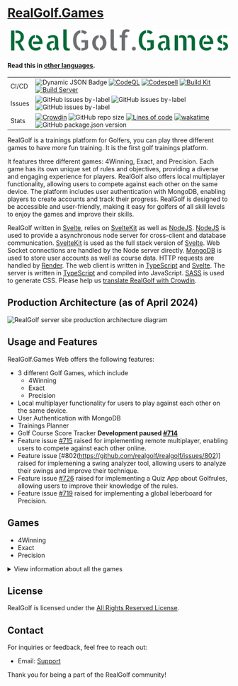 # [RealGolf.Games](https://realgolf.games)

![RealGolf.Games Banner](https://raw.githubusercontent.com/realgolf/web/main/img/logo_banner.PNG)

#### **Read this in [other languages](./translation/translations.md).**

|        |                                                                                                                                                                                                                                                                                                                                                                                                                                                                                                                                                                                                                                                                                                                                                                                                                                                                                        |
| ------ | -------------------------------------------------------------------------------------------------------------------------------------------------------------------------------------------------------------------------------------------------------------------------------------------------------------------------------------------------------------------------------------------------------------------------------------------------------------------------------------------------------------------------------------------------------------------------------------------------------------------------------------------------------------------------------------------------------------------------------------------------------------------------------------------------------------------------------------------------------------------------------------- |
| CI/CD  | ![Dynamic JSON Badge](https://img.shields.io/badge/dynamic/json?url=https%3A%2F%2Frender-deploy-status-vwj3.onrender.com%2Fsrv-cn12obocmk4c73di1vg0&query=status&style=flat-square&logo=render&label=Render) [![CodeQL](https://github.com/realgolf/Golf/actions/workflows/github-code-scanning/codeql/badge.svg)](https://github.com/realgolf/Golf/actions/workflows/github-code-scanning/codeql) [![Codespell](https://github.com/realgolf/Golf/actions/workflows/codespell.yml/badge.svg?branch=main)](https://github.com/realgolf/Golf/actions/workflows/codespell.yml) [![Build Kit](https://github.com/realgolf/Golf/actions/workflows/kit.yml/badge.svg)](https://github.com/realgolf/Golf/actions/workflows/kit.yml) [![Build Server](https://github.com/realgolf/Golf/actions/workflows/server.yml/badge.svg)](https://github.com/realgolf/Golf/actions/workflows/server.yml) |
| Issues | ![GitHub issues by-label](https://img.shields.io/github/issues/realgolf/Golf/feature) ![GitHub issues by-label](https://img.shields.io/github/issues/realgolf/Golf/bug) ![GitHub issues by-label](https://img.shields.io/github/issues/realgolf/Golf/game)                                                                                                                                                                                                                                                                                                                                                                                                                                                                                                                                                                                                                             |
| Stats  | [![Crowdin](https://badges.crowdin.net/realgolf/localized.svg)](https://crowdin.com/project/realgolf) ![GitHub repo size](https://img.shields.io/github/repo-size/realgolf/Golf) [![Lines of code](https://tokei.rs/b1/github/realgolf/Golf)](https://github.com/XAMPPRocky/tokei) [![wakatime](https://wakatime.com/badge/github/realgolf/web.svg)](https://wakatime.com/badge/github/realgolf/web) ![GitHub package.json version](https://img.shields.io/github/package-json/v/realgolf/Golf)                                                                                                                                                                                                                                                                                                                                                                                        |

RealGolf is a trainings platform for Golfers, you can play three different games to have more fun training. It is the first golf trainings platform.

It features three different games: 4Winning, Exact, and Precision. Each game has its own unique set of rules and objectives, providing a diverse and engaging experience for players. RealGolf also offers local multiplayer functionality, allowing users to compete against each other on the same device. The platform includes user authentication with MongoDB, enabling players to create accounts and track their progress. RealGolf is designed to be accessible and user-friendly, making it easy for golfers of all skill levels to enjoy the games and improve their skills.

RealGolf written in [Svelte](https://svelte.dev), relies on [SvelteKit](https://kit.svelte.dev) as well as [NodeJS](https://nodejs.org/en). [NodeJS](https:://nodejs.org/en) is used to provide a asynchronous node server for cross-client and database communication. [SvelteKit](https://kit.svelte.dev) is used as the full stack version of [Svelte](https://svelte.dev). Web Socket connections are handled by the Node server directly. [MongoDB](https://www.mongodb.com/) is used to store user accounts as well as course data. HTTP requests are handled by [Render](https://render.com). The web client is written in [TypeScript](https://www.typescriptlang.org/) and [Svelte](https://svelte.dev). The server is written in [TypeScript](https://www.typescriptlang.org/) and compiled into JavaScript. [SASS](https://sass-lang.com/) is used to generate CSS. Please help us [translate RealGolf with Crowdin](https://crowdin.com/project/realgolf).

## Production Architecture (as of April 2024)

![RealGolf server site production architecture diagram](https://raw.githubusercontent.com/realgolf/Golf/main/img/architecture.png)

## Usage and Features

RealGolf.Games Web offers the following features:

- 3 different Golf Games, which include
  - 4Winning
  - Exact
  - Precision
- Local multiplayer functionality for users to play against each other on the same device.
- User Authentication with MongoDB
- Trainings Planner
- Golf Course Score Tracker **Development paused [#714](https://github.com/realgolf/Golf/issues/714)**
- Feature issue [#715](https://github.com/realgolf/Golf/issues/715) raised for implementing remote multiplayer, enabling users to compete against each other online.
- Feature issue [#802(https://github.com/realgolf/realgolf/issues/802)] raised for implemening a swing analyzer tool, allowing users to analyze their swings and improve their technique.
- Feature issue [#726](https://github.com/realgolf/realgolf/issues/726) raised for implementing a Quiz App about Golfrules, allowing users to improve their knowledge of the rules.
- Feature issue [#719](https://github.com/realgolf/realgolf/issues/719) raised for implementing a global leberboard for Precision.

## Games

- 4Winning
- Exact
- Precision

<details>
  <summary>View information about all the games</summary>

### 4Winning

In 4Winning, the objective is to strategically connect four pieces in a row. Our version of the game features a larger board than the standard 4x4 layout, with 8 columns and 9 rows. The additional columns on each side introduce a challenge: players must hit a specific distance within the lateral deviation. This aspect becomes more pronounced in Silver Mode and above, adding complexity and requiring players to carefully consider their moves.

![4Winning Game](https://raw.githubusercontent.com/realgolf/Golf/main/img/4Winning.png)

### Exact

Exact is a game where the objective is to hit 100 or below while scoring the most points. Players earn points based on the following criteria: Achieving exactly 100 meters awards 5 points, hitting multiples of ten earns 3 points, numbers with repeating digits score 2 points. Additionally, hitting the same row doubles the points earned. However, any other number exceeding 100 or falling below 5 results in a deduction of 1 point. Every other number between 5 and 100 scores 1 point. The challenge lies in balancing accuracy with maximizing points to achieve the highest score.

![Exact Game](https://raw.githubusercontent.com/realgolf/Golf/main/img/Exact.png)

### Precision

Precision is a game where the objective is to get as close to the targets as possible. For every meter you miss the target, you will receive a deduction of one point. The winner of the game is the player with the highest points at the end. The game concludes until only one player has points remaining. You can observe the distance you need to shoot and the current team, along with the remaining points for each team.

![Precision Game](https://raw.githubusercontent.com/realgolf/Golf/main/img/Precision.png)

</details>

## License

RealGolf is licensed under the [All Rights Reserved License](LICENSE.md).

## Contact

For inquiries or feedback, feel free to reach out:

- Email: [Support](mailto:support@realgolf.games)

Thank you for being a part of the RealGolf community!
